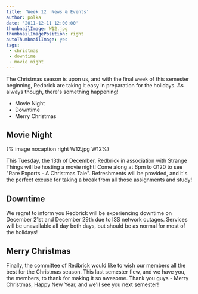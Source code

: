```yaml
---
title: 'Week 12  News & Events'
author: polka
date: '2011-12-11 12:00:00'
thumbnailImage: W12.jpg
thumbnailImagePosition: right
autoThumbnailImage: yes
tags: 
 - christmas
 - downtime
 - movie night
---
```

The Christmas season is upon us, and with the final week of this semester beginning, Redbrick are taking it easy in preparation for the holidays. As always though, there's something happening!

*   Movie Night
*   Downtime
*   Merry Christmas

<!-- more -->
## Movie Night
{% image nocaption right W12.jpg W12%}

This Tuesday, the 13th of December, Redbrick in association with Strange Things will be hosting a movie night! Come along at 6pm to Q120 to see "Rare Exports - A Christmas Tale". Refreshments will be provided, and it's the perfect excuse for taking a break from all those assignments and study!

## Downtime

We regret to inform you Redbrick will be experiencing downtime on December 21st and December 29th due to ISS network outages. Services will be unavailable all day both days, but should be as normal for most of the holidays!

## Merry Christmas

Finally, the committee of Redbrick would like to wish our members all the best for the Christmas season. This last semester flew, and we have you, the members, to thank for making it so awesome. Thank you guys - Merry Christmas, Happy New Year, and we'll see you next semester!
